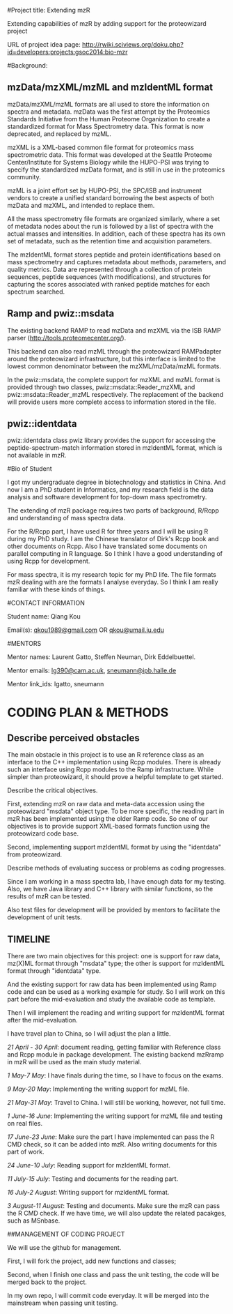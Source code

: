 #Project title: Extending mzR

Extending capabilities of mzR by adding support for the proteowizard project

URL of project idea page: http://rwiki.sciviews.org/doku.php?id=developers:projects:gsoc2014:bio-mzr

#Background:

## mzData/mzXML/mzML and mzIdentML format

mzData/mzXML/mzML formats are all used to store the information on spectra and metadata. mzData was the first attempt by the Proteomics Standards Initiative from the Human Proteome Organization to create a standardized format for Mass Spectrometry data. This format is now deprecated, and replaced by mzML.

mzXML is a XML-based common file format for proteomics mass spectrometric data. This format was developed at the Seattle Proteome Center/Institute for Systems Biology while the HUPO-PSI was trying to specify the standardized mzData format, and is still in use in the proteomics community.

mzML is a joint effort set by HUPO-PSI, the SPC/ISB and instrument vendors to create a unified standard borrowing the best aspects of both mzData and mzXML, and intended to replace them. 

All the mass spectrometry file formats are organized similarly, where a set of metadata nodes about the run is followed by a list of spectra with the actual masses and intensities. In addition, each of these spectra has its own set of metadata, such as the retention time and acquisition parameters.

The mzIdentML format stores peptide and protein identifications based on mass spectrometry and captures metadata about methods, parameters, and quality metrics. Data are represented through a collection of protein sequences, peptide sequences (with modifications), and structures for capturing the scores associated with ranked peptide matches for each spectrum searched.

## Ramp and pwiz::msdata

The existing backend RAMP to read mzData and mzXML via the ISB RAMP parser (http://tools.proteomecenter.org/).

This backend can also read mzML through the proteowizard RAMPadapter around the proteowizard infrastructure, but this interface is limited to the lowest common denominator between the mzXML/mzData/mzML formats.

In the pwiz::msdata, the complete support for mzXML and mzML format is provided through two classes, pwiz::msdata::Reader_mzXML and pwiz::msdata::Reader_mzML respectively. The replacement of the backend will provide users more complete access to information stored in the file.

## pwiz::identdata

pwiz::identdata class pwiz library provides the support for accessing the peptide-spectrum-match information stored in mzIdentML format, which is not available in mzR.

#Bio of Student

I got my undergraduate degree in biotechnology and statistics in China. And now I am a PhD student in Informatics, and my research field is the data analysis and software development for top-down mass spectrometry.

The extending of mzR package requires two parts of background, R/Rcpp and understanding of mass spectra data.

For the R/Rcpp part, I have used R for three years and I will be using R during my PhD study. I am the Chinese translator of Dirk's Rcpp book and other documents on Rcpp. Also I have translated some documents on parallel computing in R language. So I think I have a good understanding of using Rcpp for development.

For mass spectra, it is my research topic for my PhD life. The file formats mzR dealing with are the formats I analyse everyday. So I think I am really familiar with these kinds of things.

#CONTACT INFORMATION

Student name: Qiang Kou

Email(s): qkou1989@gmail.com OR qkou@umail.iu.edu

#MENTORS

Mentor names: Laurent Gatto, Steffen Neuman, Dirk Eddelbuettel. 

Mentor emails: lg390@cam.ac.uk, sneumann@ipb.halle.de 

Mentor link_ids: lgatto, sneumann

# CODING PLAN & METHODS

## Describe perceived obstacles

The main obstacle in this project is to use an R reference class as an interface to the C++ implementation using Rcpp modules. There is already such an interface using Rcpp modules to the Ramp infrastructure. While simpler than proteowizard, it should prove a helpful template to get started.

Describe the critical objectives.

First, extending mzR on raw data and meta-data accession using the proteowizard "msdata" object type. To be more specific, the reading part in mzR has been implemented using the older Ramp code. So one of our objectives is to provide support XML-based formats function using the proteowizard code base.

Second, implementing support mzIdentML format by using the "identdata" from proteowizard.

Describe methods of evaluating success or problems as coding progresses.

Since I am working in a mass spectra lab, I have enough data for my testing. Also, we have Java library and C++ library with similar functions, so the results of mzR can be tested. 

Also test files for development will be provided by mentors to facilitate the development of unit tests.

## TIMELINE

There are two main objectives for this project: one is support for raw data, mz(X)ML format through "msdata" type; the other is support for mzIdentML format through "identdata" type.

And the existing support for raw data has been implemented using Ramp code and can be used as a working example for study. So I will work on this part before the mid-evaluation and study the available code as template.

Then I will implement the reading and writing support for mzIdentML format after the mid-evaluation.

I have travel plan to China, so I will adjust the plan a little.

*21 April - 30 April*: document reading, getting familiar with Reference class and Rcpp module in package development. The existing backend mzRramp in mzR will be used as the main study material.

*1 May-7 May*: I have finals during the time, so I have to focus on the exams.

*9 May-20 May*: Implementing the writing support for mzML file.

*21 May-31 May*: Travel to China. I will still be working, however, not full time.

*1 June-16 June*: Implementing the writing support for mzML file and testing on real files.

*17 June-23 June*: Make sure the part I have implemented can pass the R CMD check, so it can be added into mzR. Also writing documents for this part of work.

*24 June-10 July*: Reading support for mzIdentML format.

*11 July-15 July*: Testing and documents for the reading part.

*16 July-2 August*: Writing support for mzIdentML format.

*3 August-11 August*: Testing and documents. Make sure the mzR can pass the R CMD check. If we have time, we will also update the related pacakges, such as MSnbase.

##MANAGEMENT OF CODING PROJECT

We will use the github for management.

First, I will fork the project, add new functions and classes;

Second, when I finish one class and pass the unit testing, the code will be merged back to the project.

In my own repo, I will commit code everyday. It will be merged into the mainstream when passing unit testing.
